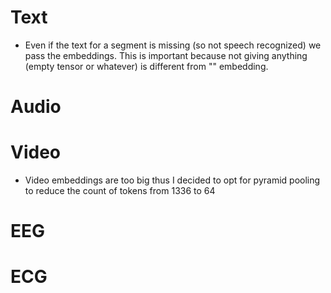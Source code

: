 # Text

- Even if the text for a segment is missing (so not speech recognized) we pass the embeddings. This is important
  because not giving anything (empty tensor or whatever) is different from "" embedding.

# Audio

# Video

- Video embeddings are too big thus I decided to opt for pyramid pooling to reduce the count of tokens from 1336 to 64

# EEG

# ECG